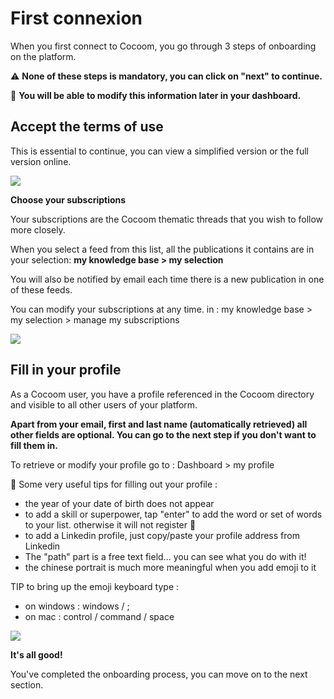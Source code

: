 # First connexion
When you first connect to Cocoom, you go through 3 steps of onboarding on the platform.

⚠️  **None of these steps is mandatory, you can click on "next" to continue.**

🚧  **You will be able to modify this information later in your dashboard.**



## Accept the terms of use

This is essential to continue, you can view a simplified version or the full version online. 


![](https://paper-attachments.dropbox.com/s_5717021DC80B8DBE19E6F19439BD7203EF9C799E1613208534D99CB586604C8E_1588951036442_Plan+de+travail+6cocoom-guides_EN.png)



**Choose your subscriptions** 

Your subscriptions are the Cocoom thematic threads that you wish to follow more closely.

When you select a feed from this list, all the publications it contains are in your selection: 
**my knowledge base > my selection**

You will also be notified by email each time there is a new publication in one of these feeds.

You can modify your subscriptions at any time.
in : my knowledge base > my selection > manage my subscriptions


![](https://paper-attachments.dropbox.com/s_5717021DC80B8DBE19E6F19439BD7203EF9C799E1613208534D99CB586604C8E_1588951085365_Plan+de+travail+7cocoom-guides_EN.png)



## Fill in your profile

As a Cocoom user, you have a profile referenced in the Cocoom directory and visible to all other users of your platform.

**Apart from your email, first and last name (automatically retrieved) all other fields are optional. You can go to the next step if you don't want to fill them in.**

To retrieve or modify your profile go to : Dashboard > my profile

👋 Some very useful tips for filling out your profile :


- the year of your date of birth does not appear
- to add a skill or superpower, tap "enter" to add the word or set of words to your list. otherwise it will not register 🙂
- to add a Linkedin profile, just copy/paste your profile address from Linkedin
- The "path" part is a free text field... you can see what you do with it!
- the chinese portrait is much more meaningful when you add emoji to it


TIP to bring up the emoji keyboard type :

- on windows : windows / ;
- on mac : control / command / space


![](https://paper-attachments.dropbox.com/s_5717021DC80B8DBE19E6F19439BD7203EF9C799E1613208534D99CB586604C8E_1588951181866_Plan+de+travail+23cocoom-guides_EN.png)


**It's all good!**

You've completed the onboarding process, you can move on to the next section.

